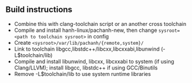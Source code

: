 ## Build instructions 
- Combine this with clang-toolchain script or an another cross toolchain
- Compile and install hanh-linux/pachanh-new, then change `sysroot=<path to toolchain sysroot>` in config 
- Create `<sysroot>/var/lib/pachanh/{remote,system}/` 
- Link to toolchain libgcc,libstdc++/libcxx,libcxxabi,libunwind (-L$toolchain/lib)
- Compile and install libunwind, libcxx, libcxxabi to system (if using Clang/LLVM); install libgcc, libstdc++ if using GCC/Binutils 
- Remove -L$toolchain/lib to use system runtime libraries 
